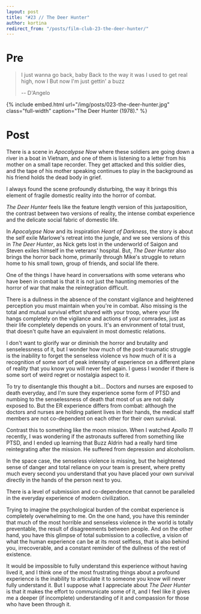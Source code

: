 ```yaml
---
layout: post
title: "#23 // The Deer Hunter"
author: kortina
redirect_from: "/posts/film-club-23-the-deer-hunter/"
---
```


# Pre

> I just wanna go back, baby
> Back to the way it was
> I used to get real high, now I
> But now I'm just gettin' a buzz
>
> -- D'Angelo

{% include embed.html url="/img/posts/023-the-deer-hunter.jpg" class="full-width" caption="The Deer Hunter (1978)." %}

# Post

There is a scene in _Apocalypse Now_ where these soldiers are going down a river in a boat in
Vietnam, and one of them is listening to a letter from his mother on a small tape recorder. They get
attacked and this soldier dies, and the tape of his mother speaking continues to play in the
background as his friend holds the dead body in grief.

I always found the scene profoundly disturbing, the way it brings this element of fragile domestic
reality into the horror of combat.

_The Deer Hunter_ feels like the feature length version of this juxtaposition, the contrast between
two versions of reality, the intense combat experience and the delicate social fabric of domestic life.

In _Apocalypse Now_ and its inspiration _Heart of Darkness_, the story is about
the self exile Marlowe's retreat into the jungle, and we see versions of this in _The Deer Hunter_,
as Nick gets lost in the underworld of Saigon and Steven exiles himself in the veterans' hospital.
But, _The Deer Hunter_ also brings the horror back home, primarily through Mike's struggle to return
home to his small town, group of friends, and social life there.

One of the things I have heard in conversations with some veterans who have been in combat is that it is
not just the haunting memories of the horror of war that make the reintegration difficult.

There is a dullness in the absence of the constant vigilance and heightened perception you must
maintain when you're in combat.
Also missing is the total and mutual survival effort shared with your troop, where your life hangs completely on the
vigilance and actions of your comrades, just as their life completely depends on yours.
It's an environment of total trust, that doesn't quite have an equivalent in most domestic relations.

I don't want to glorify war or diminish the horror and brutality and senselessness of it, but I
wonder how much of the post-traumatic struggle is the inability to forget the senseless violence
vs how much of it is a recognition of some sort of peak intensity of experience on a different plane of reality that you know you will never feel again.
I guess I wonder if there is some sort of weird regret or nostalgia aspect to it.

To try to disentangle this thought a bit... Doctors and nurses are exposed to death everyday, and I'm sure they experience some form of PTSD and numbing to the senselessness of death that most of us are not daily exposed to.
But the ER experience differs from combat: although the doctors and nurses are holding patient lives in their hands, the medical staff members are not co-dependent on each other for their own survival.

Contrast this to something like the moon mission. When I watched _Apollo 11_ recently, I was wondering if the astronauts suffered from something like PTSD, and I ended up learning that Buzz Aldrin had a really hard time reintegrating after the mission. He suffered from depression and alcoholism.

In the space case, the senseless violence is missing, but the heightened sense of danger and
total reliance on your team is present, where pretty much every second you understand that you have
placed your own survival directly in the hands of the person next to you.

There is a level of submission and co-dependence that cannot be paralleled in the everyday
experience of modern civilization.

Trying to imagine the psychological burden of the combat experience is completely
overwhelming to me. On the one hand, you have this reminder that much of the most horrible and
senseless violence in the world is totally preventable, the result of disagreements between people.
And on the other hand, you have this glimpse of total submission to a collective, a vision of what
the human experience can be at its most selfless, that is also behind you, irrecoverable, and a
constant reminder of the dullness of the rest of existence.

It would be impossible to fully understand this experience without having lived it, and I think one
of the most frustrating things about a profound experience is the inability to articulate it to
someone you know will never fully understand it. But I suppose what I appreciate about _The Deer Hunter_
is that it makes the effort to communicate some of it, and I feel like it gives me a deeper (if
incomplete) understanding of it and compassion for those who have been through it.
